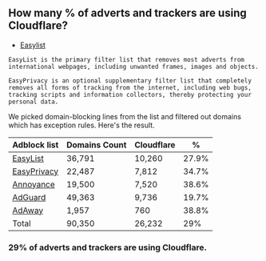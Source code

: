 ## How many % of adverts and trackers are using Cloudflare?


- [Easylist](https://web.archive.org/web/20210516110248/https://easylist.to/)
```
EasyList is the primary filter list that removes most adverts from international webpages, including unwanted frames, images and objects.

EasyPrivacy is an optional supplementary filter list that completely removes all forms of tracking from the internet, including web bugs, tracking scripts and information collectors, thereby protecting your personal data.
```


We picked domain-blocking lines from the list and filtered out domains which has exception rules.
Here's the result.


| Adblock list | Domains Count | Cloudflare | % |
| --- | --- | --- | --- |
| [EasyList](https://easylist.to/easylist/easylist.txt) | 36,791 | 10,260 | 27.9% |
| [EasyPrivacy](https://easylist.to/easylist/easyprivacy.txt) | 22,487 | 7,812 | 34.7% |
| [Annoyance](https://secure.fanboy.co.nz/fanboy-annoyance.txt) | 19,500 | 7,520 | 38.6% |
| [AdGuard](https://adguardteam.github.io/AdGuardSDNSFilter/Filters/filter.txt) | 49,363 | 9,736 | 19.7% |
| [AdAway](https://raw.githubusercontent.com/AdAway/adaway.github.io/master/hosts.txt) | 1,957 | 760 | 38.8% |
| Total | 90,350 | 26,232 | 29% |


### 29% of adverts and trackers are using Cloudflare.